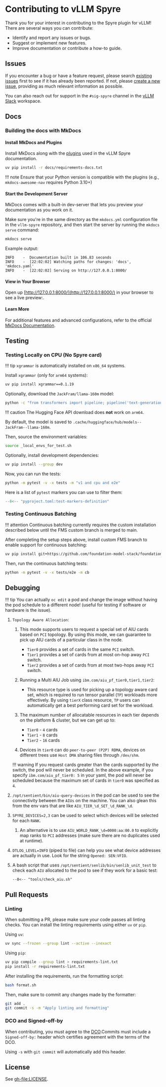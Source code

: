 # Contributing to vLLM Spyre

Thank you for your interest in contributing to the Spyre plugin for vLLM! There are several ways you can contribute:

- Identify and report any issues or bugs.
- Suggest or implement new features.
- Improve documentation or contribute a how-to guide.

## Issues

If you encounter a bug or have a feature request, please search [existing issues](https://github.com/vllm-project/vllm-spyre/issues?q=is%3Aissue) first to see if it has already been reported. If not, please [create a new issue](https://github.com/vllm-project/vllm-spyre/issues/new/choose), providing as much relevant information as possible.

You can also reach out for support in the `#sig-spyre` channel in the [vLLM Slack](https://inviter.co/vllm-slack) workspace.

## Docs

### Building the docs with MkDocs

#### Install MkDocs and Plugins

Install MkDocs along with the [plugins](https://github.com/vllm-project/vllm-spyre/blob/main/mkdocs.yaml) used in the vLLM Spyre documentation.

```bash
uv pip install -r docs/requirements-docs.txt
```

!!! note
    Ensure that your Python version is compatible with the plugins (e.g., `mkdocs-awesome-nav` requires Python 3.10+)

#### Start the Development Server

MkDocs comes with a built-in dev-server that lets you preview your documentation as you work on it.

Make sure you're in the same directory as the `mkdocs.yml` configuration file in the `vllm-spyre` repository, and then start the server by running the `mkdocs serve` command:

```bash
mkdocs serve
```

Example output:

```console
INFO    -  Documentation built in 106.83 seconds
INFO    -  [22:02:02] Watching paths for changes: 'docs', 'mkdocs.yaml'
INFO    -  [22:02:02] Serving on http://127.0.0.1:8000/
```

#### View in Your Browser

Open up [http://127.0.0.1:8000/](http://127.0.0.1:8000/) in your browser to see a live preview:.

#### Learn More

For additional features and advanced configurations, refer to the official [MkDocs Documentation](https://www.mkdocs.org/).

## Testing

### Testing Locally on CPU (No Spyre card)

!!! tip
    `xgrammar` is automatically installed on `x86_64` systems.

Install `xgrammar` (only for `arm64` systems):

```sh
uv pip install xgrammar==0.1.19
``` 

Optionally, download the `JackFram/llama-160m` model:

```sh
python -c "from transformers import pipeline; pipeline('text-generation', model='JackFram/llama-160m')"
```

!!! caution
    The Hugging Face API download does **not** work on `arm64`.

By default, the model is saved to `.cache/huggingface/hub/models--JackFram--llama-160m`.

Then, source the environment variables:

```sh
source _local_envs_for_test.sh
```

Optionally, install development dependencies:

```sh
uv pip install --group dev
```

Now, you can run the tests:
  
```sh
python -m pytest -v -x tests -m "v1 and cpu and e2e"
```

Here is a list of `pytest` markers you can use to filter them:

```python
--8<-- "pyproject.toml:test-markers-definition"
```

### Testing Continuous Batching

!!! attention
    Continuous batching currently requires the custom installation described below until the FMS custom branch is merged to main.

After completing the setup steps above, install custom FMS branch to enable support for continuous batching:

```sh
uv pip install git+https://github.com/foundation-model-stack/foundation-model-stack.git@paged_attn_mock --force-reinstall
```

Then, run the continuous batching tests:

```sh
python -m pytest -v -x tests/e2e -m cb
```

## Debugging

!!! tip
    You can actually `oc edit` a pod and change the image without having the pod schedule to a different node! (useful for testing if software or hardware is the issue).

1. `Topology Aware Allocation`:
      1. This mode supports users to request a special set of AIU cards based on `PCI` topology. By using this mode, we can guarantee to pick up AIU cards of a particular class in the node.  
         - `Tier0` provides a set of cards in the same `PCI` switch.
         - `Tier1` provides a set of cards from at most on-hop away `PCI` switch.
         - `Tier2` provides a set of cards from at most two-hops away `PCI` switch.

      2. Running a Multi AIU Job using `ibm.com/aiu_pf_tier0,tier1,tier2`:
         - This resource type is used for picking up a topology aware card set, which is required to run tensor parallel (`TP`) workloads more effectively. By using `tierX` class resource, `TP` users can automatically get a best performing card set for the workload.

      3. The maximum number of allocatable resources in each tier depends on the platform & cluster, but we can get up to:
         - `Tier0` - `4` cards
         - `Tier1` - `8` cards
         - `Tier2` - `16` cards
  
      4. Devices in `tier0` can do `peer-to-peer (P2P) RDMA`, devices on different trees use `Host DMA` sharing files through `/dev/shm`.

    !!! warning
        If you request cards greater than the cards supported by the switch, the pod will never be scheduled. In the above example, if you specify `ibm.com/aiu_pf_tier0: 5` in your yaml, the pod will never be scheduled because the maximum set of cards in `tier0` was specified as `4`.

1. `/opt/sentient/bin/aiu-query-devices` in the pod can be used to see the connectivity between the `AIUs` on the machine. You can also glean this from the env vars that are like `AIU_TIER_\d_SET_\d_RANK_\d`.
  
1. `SPYRE_DEVICES=2,3` can be used to select which devices will be selected for each `RANK`.
      1. An alternative is to use `AIU_WORLD_RANK_\d=0000:aa:00.0` to explicitly map ranks to `PCI` addresses (make sure there are no duplicates used at runtime).
1. `DTLOG_LEVEL=INFO` (piped to file) can help you see what device addresses are actually in use. Look for the string `Opened: SEN:VFIO`.
1. A bash script that uses `/opt/sentient/senlib/bin/senlib_unit_test` to check each `AIU` allocated to the pod to see if they work for a basic test:
  
    ```shell
    --8<-- "tools/check_aiu.sh"
    ```

## Pull Requests

### Linting

When submitting a PR, please make sure your code passes all linting checks. You can install the linting requirements using either `uv` or `pip`.

Using `uv`:

```sh
uv sync --frozen --group lint --active --inexact
```

Using `pip`:

```sh
uv pip compile --group lint > requirements-lint.txt
pip install -r requirements-lint.txt
```

After installing the requirements, run the formatting script:

```sh
bash format.sh
```

Then, make sure to commit any changes made by the formatter:

```sh
git add .
git commit -s -m "Apply linting and formatting"
```

### DCO and Signed-off-by

When contributing, you must agree to the [DCO](https://github.com/vllm-project/vllm-spyre/blob/main/DCO).Commits must include a `Signed-off-by:` header which certifies agreement with the terms of the DCO.

Using `-s` with `git commit` will automatically add this header.

## License

See <gh-file:LICENSE>.
